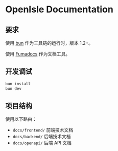 # OpenIsle Documentation
## 要求

使用 [bun](https://bun.com/) 作为工具链的运行时，版本 1.2+。

使用 [Fumadocs](https://fumadocs.dev/) 作为文档工具。

## 开发调试

```bash
bun install
bun dev
```

## 项目结构

使用以下路由：

- `docs/frontend/` 前端技术文档
- `docs/backend/` 后端技术文档
- `docs/openapi/` 后端 API 文档
